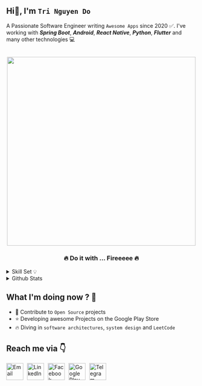 <!-- <img src="assets/gif/developer.gif" width="100%"/> -->

<div align="start">
 
## Hi👋, I'm `Tri Nguyen Do`
A Passionate Software Engineer writing `Awesome Apps` since 2020 ✅. I've working with ***Spring Boot***, ***Android***, ***React Native***, ***Python***, ***Flutter*** and many other technologies 💻

</div>

######

<div align="center">
    <img src="assets/gif/developer.gif" width="500px"/>
    <h3><b>🔥 Do it with ... Fireeeee 🔥</b></h3>
</div>

<details>
<summary>Skill Set 💡</summary>
<div align="center">
    
| Language | `Java` `Kotlin` `Python` `JavaScript` `Dart` `Bash` |
| :- | :- |
| Mobile | `Android` `Flutter` `React Native` |
| Backend | `Spring Boot` `FastAPI` |
| Web | `ReactJS/NextJS` `VueJS`|
| Database | `SQLite` `PostgreSQL` |
| Others | `Firebase` `Redis` |

</div>

</details>



<details>
    <summary>Github Stats</summary>
    <p align="center">
        <img 
            src="https://github-readme-stats.vercel.app/api?username=dofire&count_private=true&show_icons=true&include_all_commits=true" 
            alt="Tri Do | Stats" 
        />
    </p>

</details>

## What I'm doing now ? 👀

- 🎨 Contribute to `Open Source` projects
- ⭐ Developing awesome Projects on the Google Play Store
- 🔥 Diving in `software architectures`, `system design` and `LeetCode`

######

## Reach me via 👇

<div style="display: flex; justify-content: flex-start;">

  <!-- GMAIL -->
  <a href="mailto:tridonguyen.dev@gmail.com" title="Send Email" style="padding-right: 10px;">
    <img src="assets/logo/Gmail.png" width="45" alt="Email" />
  </a>

  <!-- LINKEDIN -->
  <a href="https://www.linkedin.com/in/tridonguyen/" title="Redirect to LinkedIn" style="padding-right: 10px;">
    <img src="assets/logo/LinkedIn.png" width="45" alt="LinkedIn" />
  </a>
  
  <!-- FACEBOOK -->
  <a href="https://www.facebook.com/trido392/" title="Redirect to Facebook" style="padding-right: 10px;">
    <img src="assets/logo/Facebook.png" width="45" alt="Facebook" />
  </a>

  <!-- PLAY STORE -->
  <a href="https://play.google.com/store/apps/developer?id=Langhance" title="Redirect to Google Play" style="padding-right: 10px;">
    <img src="assets/logo/GooglePlay.png" width="45" alt="Google Play" />
  </a>

  <!-- TELEGRAM -->
  <a href="https://t.me/tridonguyen" title="Redirect to Telegram" style="padding-right: 10px;">
    <img src="assets/logo/Telegram.png" width="45" alt="Telegram" />
  </a>

  <!-- FIVERR -->
  <!--<a href="https://www.fiverr.com/tridonguyen" title="Redirect to Fiverr" style="padding-right: 10px;">
    <img src="assets/logo/Fiverr.png" width="45" alt="Fiverr" />
  </a> -->

  <!-- UPWORK -->
  <!--<a href="https://www.upwork.com/freelancers/~01e2ce8a35ff551045" title="Redirect to Upwork" style="padding-right: 10px;">
    <img src="assets/logo/Upwork.png" width="45" alt="Upwork" />
  </a>-->

</div>
